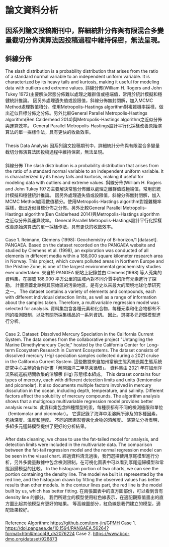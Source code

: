 # 論文資料分析
因系列論文投稿期刊中，詳細統計分佈與有限混合多變量截切分佈演算法因投稿過程中維持保密，無法呈現。
---
## 斜線分佈
The slash distribution is a probability distribution that arises from the ratio of a standard normal variable to an independent uniform variable. It is characterized by its heavy tails and kurtosis, making it useful for modeling data with outliers and extreme values.
斜線分佈(William H. Rogers and John Tukey 1972)主要解決常態分佈難以處理之離群值或極端值，常用於統計模擬和穩健統計推論。
因另外處理遺失值或設限值，斜線分佈無封閉解，加入MCMC Method處理數值積分。使用Metropolis-Hastings algorithm對複雜機率採樣，做出近似目標分佈之分佈。另外比較General Parallel Metropolis-Hastings algorithm(Ben Calderhead 2014)與Metropolis-Hastings algorithm之近似分佈與運算效率。
General Parallel Metropolis-Hastings設計平行化採樣改善原始演算法的單一採樣作法，具有更快的收斂效率。
###
###
Thesis Data Analysis
因系列論文投稿期刊中，詳細統計分佈與有限混合多變量截切分佈演算法因投稿過程中維持保密，無法呈現。
###
###
斜線分佈
The slash distribution is a probability distribution that arises from the ratio of a standard normal variable to an independent uniform variable. It is characterized by its heavy tails and kurtosis, making it useful for modeling data with outliers and extreme values.
斜線分佈(William H. Rogers and John Tukey 1972)主要解決常態分佈難以處理之離群值或極端值，常用於統計模擬和穩健統計推論。
因另外處理遺失值或設限值，斜線分佈無封閉解，加入MCMC Method處理數值積分。使用Metropolis-Hastings algorithm對複雜機率採樣，做出近似目標分佈之分佈。另外比較General Parallel Metropolis-Hastings algorithm(Ben Calderhead 2014)與Metropolis-Hastings algorithm之近似分佈與運算效率。
General Parallel Metropolis-Hastings設計平行化採樣改善原始演算法的單一採樣作法，具有更快的收斂效率。
###
###
Case 1. Reimann, Clemens (1998): Geochemistry of B-horizon/1 [dataset]. PANGAEA.
Based on the dataset recorded on the PANGAEA website and studied by Clemens et al. (1998), an exploration was conducted of all elements in different media within a 188,000 square kilometer research area in Norway. 
This project, which covers polluted areas in Northern Europe and the Pristine Zone, is one of the largest environmental geochemistry studies ever undertaken.
來自於 PANGEA 網站上記錄並由 Clemens(1998) 等人蒐集的資料集，在挪威 188,000 平方公里的區域內對不同介質中的所有元素進行了探勘。
計畫涵蓋北歐與其原始區的污染地區，是有史以來最大的環境地球化學研究之一。
The dataset contains a variety of elements and compounds, each with different individual detection limits, as well as a range of information about the samples taken. 
Therefore, a multivariable regression model was selected for analysis.
資料集包含各種元素和化合物，每種元素和化合物都有不同的檢測限制，以及有關所採集樣品的一系列資訊。
因此，選擇多元迴歸模型進行分析。
###
###
Case 2. Dataset: Dissolved Mercury Speciation in the California Current System. 
The data comes from the collaborative project "Untangling the Marine Dimethylmercury Cycle," hosted by the California Center for Long-term Ecosystem Research in Current Ecosystems. 
The dataset consists of dissolved mercury (Hg) speciation samples collected during a 2021 cruise in the California Current System.
這些數據來自加州當前生態系統長期生態系統研究中心主辦的合作計畫「解開海洋二甲基汞循環」。
資料集由 2021 年在加州洋流系統巡航期間收集的溶解汞 (Hg) 形態樣本組成。
This dataset contains four types of mercury, each with different detection limits and units (femtomolar and picomolar). 
It also documents multiple factors involved in mercury dissolution in the ocean, including depth, temperature, and salinity. 
Different factors affect the solubility of mercury compounds. 
The algorithm analysis shows that a multigroup multivariable regression model provides better analysis results.
此資料集包含四種類型的汞，每種汞都有不同的檢測極限和單位（femtomolar and picomolar）。
它還記錄了海洋中汞溶解所涉及的多種因素，包括深度、溫度和鹽度。
不同的因素影響汞化合物的溶解度。
演算法分析表明，多組多元迴歸模型提供了更好的分析結果。
###
###
After data cleaning, we chose to use the fat-tailed model for analysis, and detection limits were included in the multivariate data. 
The comparison between the fat-tail regression model and the normal regression model can be seen in the visual chart.
經過資料清洗過後，我們選擇使用厚尾模型進行分析，另外多變量數據中包含檢測限制。在可視化圖表中可以看到厚尾迴歸模型和常態迴歸模型的比較。
In the histogram portion of two charts, we can see the portion containing the density line.
The model we built is represented by the red line, and the histogram drawn by fitting the observed values ​​has better results than other models.
In the contour lines part, the red line is the model built by us, which has better fitting.
在兩張圖表中的直方圖部份，可以看到含有 density line 的部分。
我們所建立的模型使用紅色線表示，在適配觀察值畫出的直方圖比起其他模型有更好的結果。
等高線圖部分，紅色線是我們建立的模型，適配效果較好。
###
###
Reference
Algorithm: https://github.com/tom-jin/GPMH
Case 1. https://doi.pangaea.de/10.1594/PANGAEA.56264?format=html#mcol49_ds2076224
Case 2. https://www.bco-dmo.org/dataset/926873
###
###
